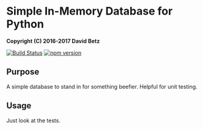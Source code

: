 # Simple In-Memory Database for Python

**Copyright (C) 2016-2017 David Betz**

[![Build Status](https://travis-ci.org/davidbetz/pymemorydb.svg?branch=master)](https://travis-ci.org/davidbetz/pymemorydb)
[![npm version](https://badge.fury.io/py/memorydb.svg)](https://badge.fury.io/py/memorydb)

## Purpose

A simple database to stand in for something beefier. Helpful for unit testing.

## Usage

Just look at the tests.
